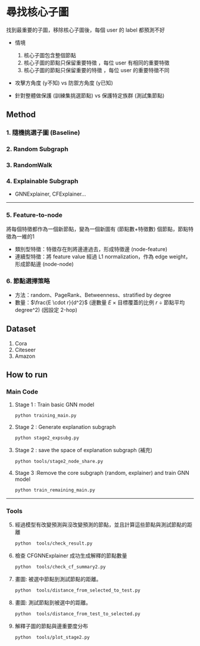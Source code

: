 # 尋找核心子圖
找到最重要的子圖，移除核心子圖後，每個 user 的 label 都預測不好 
- 情境
	1. 核心子圖包含整個節點
	2. 核心子圖的節點只保留重要特徵 ，每位 user 有相同的重要特徵
	3. 核心子圖的節點只保留重要的特徵 ，每位 user 的重要特徵不同

- 攻擊方角度 (y不知) vs 防禦方角度 (y已知)
- 針對整體做保護 (訓練集挑選節點) vs 保護特定族群 (測試集節點)

## Method
### 1. 隨機挑選子圖 (Baseline)

### 2. Random Subgraph
### 3. RandomWalk

### 4. Explainable Subgraph
- GNNExplainer, CFExplainer…

---

### 5. Feature-to-node
將每個特徵都作為一個新節點，變為一個新圖有 (節點數+特徵數) 個節點，節點特徵為一維的1
- 類別型特徵：特徵存在則將邊連過去，形成特徵邊 (node-feature)
- 連續型特徵：將 feature value 經過 L1 normalization，作為 edge weight，形成節點邊 (node-node)

### 6. 節點選擇策略
- 方法：random、PageRank、Betweenness、stratified by degree
- 數量：$\frac{E \cdot r}{d^2}$ (邊數量 $E$  × 目標覆蓋的比例 $r$ ÷ 節點平均degree^2) (因設定 2-hop)


## Dataset
1. Cora
2. Citeseer
3. Amazon

## How to run
### Main Code
1. Stage 1 : Train basic GNN model 
	```bash 
	python training_main.py
	```
2. Stage 2 : Generate explanation subgraph
	```bash 
	python stage2_expsubg.py
	```	
3. Stage 2 : save the space of explanation subgraph (補充)
	```bash 
	python tools/stage2_node_share.py
	```
4. Stage 3 :Remove the core subgraph (random, explainer) and train GNN model
	```bash 
	python train_remaining_main.py
	```

---
### Tools

5. 經過模型有改變預測與沒改變預測的節點，並且計算這些節點與測試節點的距離
	```bash 
	python  tools/check_result.py
	```
6. 檢查 CFGNNExplainer 成功生成解釋的節點數量
	```bash 
	python  tools/check_cf_summary2.py
	```
7. 畫圖: 被選中節點到測試節點的距離。
	```bash 
	python  tools/distance_from_selected_to_test.py
	```
8. 畫圖: 測試節點到被選中的距離。
	```bash 
	python  tools/distance_from_test_to_selected.py
	```
9. 解釋子圖的節點與邊重要度分布
	```bash 
	python  tools/plot_stage2.py
	```


